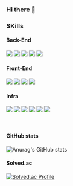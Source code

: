 ### Hi there 👋

<!--
**hongseungjae/hongseungjae** is a ✨ _special_ ✨ repository because its `README.md` (this file) appears on your GitHub profile.

Here are some ideas to get you started:

- 🔭 I’m currently working on ...
- 🌱 I’m currently learning ...
- 👯 I’m looking to collaborate on ...
- 🤔 I’m looking for help with ...
- 💬 Ask me about ...
- 📫 How to reach me: ...
- 😄 Pronouns: ...
- ⚡ Fun fact: ...
-->

### SKills
#### Back-End
<img src="https://img.shields.io/badge/springboot-6DB33F?style=?style=plastic&logo=springboot&logoColor=white"> <img src="https://img.shields.io/badge/JPA-59666C?style=plastic&logo=#59666C&logoColor=white"/>
<img src="https://img.shields.io/badge/mariaDB-003545?style=plastic&logo=mariaDB&logoColor=white">
<img src="https://img.shields.io/badge/websocket-010101?style=plastic&logo=socket.io&logoColor=white">
<img src="https://img.shields.io/badge/gradle-02303A?style=plastic&logo=gradle&logoColor=white">

#### Front-End
<img src="https://img.shields.io/badge/html5-E34F26?style=plastic&logo=html5&logoColor=white"> <img src="https://img.shields.io/badge/css-1572B6?style=plastic&logo=css3&logoColor=white">
<img src="https://img.shields.io/badge/javascript-F7DF1E?style=plastic&logo=javascript&logoColor=black">
<img src="https://img.shields.io/badge/bootstrap-7952B3?style=plastic&logo=bootstrap&logoColor=white">

#### Infra
<img src="https://img.shields.io/badge/aws-232F3E?style=plastic&logo=aws&logoColor=white"> <img src="https://img.shields.io/badge/Docker-2496ED?style=plastic&logo=Docker&logoColor=white"/>
<img src="https://img.shields.io/badge/apache tomcat-F8DC75?style=plastic&logo=apachetomcat&logoColor=white">
<img src="https://img.shields.io/badge/linux-FCC624?style=plastic&logo=linux&logoColor=black">
<img src="https://img.shields.io/badge/github-181717?style=plastic&logo=github&logoColor=white">
<img src="https://img.shields.io/badge/Jenkins-D24939?style=plastic&logo=Jenkins&logoColor=white">

</br>


#### GitHub stats
![Anurag's GitHub stats](https://github-readme-stats.vercel.app/api?username=hongseungjae&show_icons=true&theme=radical)

#### Solved.ac
[![Solved.ac Profile](http://mazassumnida.wtf/api/v2/generate_badge?boj=ghdtmdwo123)](https://solved.ac/ghdtmdwo123/)

